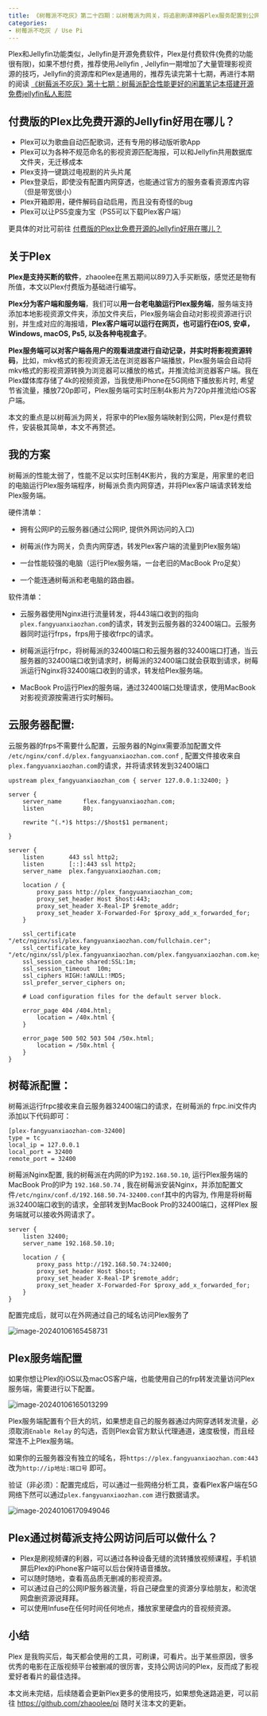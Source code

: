 ```yaml
---
title: 《树莓派不吃灰》第二十四期：以树莓派为网关，将追剧刷课神器Plex服务配置到公网
categories:
- 树莓派不吃灰 / Use Pi
---
```


Plex和Jellyfin功能类似，Jellyfin是开源免费软件，Plex是付费软件(免费的功能很有限)，如果不想付费，推荐使用Jellyfin , Jellyfin一期增加了大量管理影视资源的技巧，Jellyfin的资源库和Plex是通用的，推荐先读完第十七期，再进行本期的阅读 [《树莓派不吃灰》第十七期：树莓派配合性能更好的闲置笔记本搭建开源免费jellyfin私人影院](https://v2fy.com/p/2023-06-10-jellyfin-1686388142000/) 

## 付费版的Plex比免费开源的Jellyfin好用在哪儿？

- Plex可以为歌曲自动匹配歌词，还有专用的移动版听歌App
- Plex可以为各种不规范命名的影视资源匹配海报，可以和Jellyfin共用数据库文件夹，无迁移成本
- Plex支持一键跳过电视剧的片头片尾
- Plex登录后，即使没有配置内网穿透，也能通过官方的服务查看资源库内容（但是带宽很小）
- Plex开箱即用，硬件解码自动启用，而且没有奇怪的bug
- Plex可以让PS5变废为宝（PS5可以下载Plex客户端）

更具体的对比可前往 [付费版的Plex比免费开源的Jellyfin好用在哪儿？](https://v2fy.com/p/2023-12-04-20-27-09-plex/)

## 关于Plex

**Plex是支持买断的软件**，zhaoolee在黑五期间以89刀入手买断版，感觉还是物有所值，本文以Plex付费版为基础进行编写。

**Plex分为客户端和服务端**，我们可以**用一台老电脑运行Plex服务端**，服务端支持添加本地影视资源文件夹，添加文件夹后，Plex服务端会自动对影视资源进行识别，并生成对应的海报墙，**Plex客户端可以运行在网页，也可运行在iOS, 安卓，Windows, macOS, Ps5, 以及各种电视盒子**。

**Plex服务端可以对客户端各用户的观看进度进行自动记录，并实时将影视资源转码**，比如，mkv格式的影视资源无法在浏览器客户端播放，Plex服务端会自动将mkv格式的影视资源转换为浏览器可以播放的格式，并推流给浏览器客户端。我在Plex媒体库存储了4k的视频资源，当我使用iPhone在5G网络下播放影片时, 希望节省流量，播放720p即可，Plex服务端可实时压制4k影片为720p并推流给iOS客户端。

本文的重点是以树莓派为网关，将家中的Plex服务端映射到公网，Plex是付费软件，安装极其简单，本文不再赘述。

## 我的方案

树莓派的性能太弱了，性能不足以实时压制4K影片，我的方案是，用家里的老旧的电脑运行Plex服务端程序，树莓派负责内网穿透，并将Plex客户端请求转发给Plex服务端。

硬件清单：

- 拥有公网IP的云服务器(通过公网IP, 提供外网访问的入口)

- 树莓派(作为网关，负责内网穿透，转发Plex客户端的流量到Plex服务端)

- 一台性能较强的电脑（运行Plex服务端，一台老旧的MacBook Pro足矣）

- 一个能连通树莓派和老电脑的路由器。

软件清单：

- 云服务器使用Nginx进行流量转发，将443端口收到的指向`plex.fangyuanxiaozhan.com`的请求，转发到云服务器的32400端口。云服务器同时运行frps，frps用于接收frpc的请求。

- 树莓派运行frpc，将树莓派的32400端口和云服务器的32400端口打通，当云服务器的32400端口收到请求时，树莓派的32400端口就会获取到请求，树莓派运行Nginx将32400端口收到的请求，转发给Plex服务端。

- MacBook Pro运行Plex的服务端，通过32400端口处理请求，使用MacBook对影视资源按需进行实时解码。


## 云服务器配置:

云服务器的frps不需要什么配置，云服务器的Nginx需要添加配置文件 `/etc/nginx/conf.d/plex.fangyuanxiaozhan.com.conf` , 配置文件接收来自`plex.fangyuanxiaozhan.com`的请求，并将请求转发到32400端口 
```
upstream plex_fangyuanxiaozhan_com { server 127.0.0.1:32400; }

server {
    server_name      flex.fangyuanxiaozhan.com;
    listen           80;

    rewrite ^(.*)$ https://$host$1 permanent;

}

server {
    listen       443 ssl http2;
    listen       [::]:443 ssl http2;
    server_name  plex.fangyuanxiaozhan.com;

    location / {
        proxy_pass http://plex_fangyuanxiaozhan_com;
        proxy_set_header Host $host:443;
        proxy_set_header X-Real-IP $remote_addr;
        proxy_set_header X-Forwarded-For $proxy_add_x_forwarded_for;
    }

    ssl_certificate "/etc/nginx/ssl/plex.fangyuanxiaozhan.com/fullchain.cer";
    ssl_certificate_key "/etc/nginx/ssl/plex.fangyuanxiaozhan.com/plex.fangyuanxiaozhan.com.key";
    ssl_session_cache shared:SSL:1m;
    ssl_session_timeout  10m;
    ssl_ciphers HIGH:!aNULL:!MD5;
    ssl_prefer_server_ciphers on;

    # Load configuration files for the default server block.

    error_page 404 /404.html;
        location = /40x.html {
    }

    error_page 500 502 503 504 /50x.html;
        location = /50x.html {
    }
}
```


## 树莓派配置：

树莓派运行frpc接收来自云服务器32400端口的请求，在树莓派的 frpc.ini文件内添加以下代码即可：

```
[plex-fangyuanxiaozhan-com-32400]
type = tc
local_ip = 127.0.0.1
local_port = 32400
remote_port = 32400
```

树莓派Nginx配置, 我的树莓派在内网的IP为`192.168.50.10`, 运行Plex服务端的MacBook Pro的IP为 `192.168.50.74` , 我在树莓派安装Nginx，并添加配置文件`/etc/nginx/conf.d/192.168.50.74-32400.conf`其中的内容为, 作用是将树莓派32400端口收到的请求，全部转发到MacBook Pro的32400端口，这样Plex 服务端就可以接收外网请求了。
```
server {
    listen 32400;
    server_name 192.168.50.10;
    
    location / {
        proxy_pass http://192.168.50.74:32400;
        proxy_set_header Host $host;
        proxy_set_header X-Real-IP $remote_addr;
        proxy_set_header X-Forwarded-For $proxy_add_x_forwarded_for;
    }
}

```

配置完成后，就可以在外网通过自己的域名访问Plex服务了

![image-20240106165458731](https://cdn.fangyuanxiaozhan.com/assets/1704531301622X8wzYPci.png)

## Plex服务端配置

如果你想让Plex的iOS以及macOS客户端，也能使用自己的frp转发流量访问Plex服务端，需要进行以下配置。

![image-20240106165013299](https://cdn.fangyuanxiaozhan.com/assets/1704531014980BMccQC60.png)

Plex服务端配置有个巨大的坑，如果想走自己的服务器通过内网穿透转发流量，必须取消`Enable Relay` 的勾选，否则Plex会官方默认代理通道，速度极慢，而且经常连不上Plex服务端。

如果你的云服务器没有独立的域名，将`https://plex.fangyuanxiaozhan.com:443` 改为`http://ip地址:端口号` 即可。

验证（非必须）：配置完成后，可以通过一些网络分析工具，查看Plex客户端在5G网络下然可以通过`plex.fangyuanxiaozhan.com` 进行数据请求。

![image-20240106170949046](https://cdn.fangyuanxiaozhan.com/assets/1704532190834r1PsktAY.png)

## Plex通过树莓派支持公网访问后可以做什么？

- Plex是刷视频课的利器，可以通过各种设备无缝的流转播放视频课程，手机锁屏后Plex的iPhone客户端可以后台保持语音播放。
- 可以随时随地，查看高品质无删减的影视资源。
- 可以通过自己的公网IP服务器流量，将自己硬盘里的资源分享给朋友，和流氓网盘删资源说拜拜。
- 可以使用Infuse在任何时间任何地点，播放家里硬盘内的音视频资源。


## 小结

Plex 是我购买后，每天都会使用的工具，可刷课，可看片。出于某些原因，很多优秀的电影在正版视频平台被删减的很厉害，支持公网访问的Plex，反而成了影视爱好者看片的最佳选择。

本文尚未完结，后续随着会更新Plex更多的使用技巧，如果想免迷路追更，可以前往 https://github.com/zhaoolee/pi 随时关注本文的更新。



